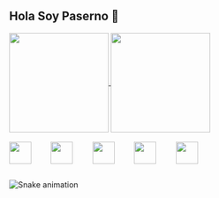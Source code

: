 ## Hola Soy Paserno 👋



<!--![Anurag's GitHub stats](https://github-readme-stats.vercel.app/api?username=paserno&show_icons=true&theme=midnight-purple)-->

<a href="https://github.com/anuraghazra/github-readme-stats">
  <img align="center" height="180em" src="https://github-readme-stats.vercel.app/api?username=paserno&show_icons=true&theme=midnight-purple" />
</a>
<a href="https://github.com/anuraghazra/convoychat">
  <img align="center" height="180em" src="https://github-readme-stats.vercel.app/api/top-langs/?username=paserno&layout=compact&theme=midnight-purple" />
</a>

<div style="display: inline_block"><br>
 <!--<img align="center" alt="Rafa-Discord" src="https://img.shields.io/badge/Discord-7289DA?style=for-the-badge&logo=discord&logoColor=white" /> -->
  <img align="center" height"30" width="40" src="https://cdn.jsdelivr.net/gh/devicons/devicon/icons/nodejs/nodejs-plain.svg" />&nbsp;&nbsp;&nbsp;&nbsp;&nbsp;&nbsp;&nbsp;&nbsp;
  <img align="center" height"30" width="40" src="https://cdn.jsdelivr.net/gh/devicons/devicon/icons/mysql/mysql-original.svg" />&nbsp;&nbsp;&nbsp;&nbsp;&nbsp;&nbsp;&nbsp;&nbsp;
  <img align="center" height"30" width="40" src="https://cdn.jsdelivr.net/gh/devicons/devicon/icons/html5/html5-original-wordmark.svg" />&nbsp;&nbsp;&nbsp;&nbsp;&nbsp;&nbsp;&nbsp;&nbsp;
  <img align="center" height"30" width="40"src="https://cdn.jsdelivr.net/gh/devicons/devicon/icons/css3/css3-original-wordmark.svg" />&nbsp;&nbsp;&nbsp;&nbsp;&nbsp;&nbsp;&nbsp;&nbsp;
  <img align="center" height"30" width="40" src="https://cdn.jsdelivr.net/gh/devicons/devicon/icons/react/react-original.svg" />&nbsp;&nbsp;&nbsp;&nbsp;&nbsp;&nbsp;&nbsp;&nbsp;
  </div>

##

![Snake animation](https://github.com/paserno/paserno/blob/output/github-contribution-grid-snake.svg)

<!--
**Paserno/Paserno** is a ✨ _special_ ✨ repository because its `README.md` (this file) appears on your GitHub profile.

Here are some ideas to get you started:

- 🔭 I’m currently working on ...
- 🌱 I’m currently learning ...
- 👯 I’m looking to collaborate on ...
- 🤔 I’m looking for help with ...
- 💬 Ask me about ...
- 📫 How to reach me: ...
- 😄 Pronouns: ...
- ⚡ Fun fact: ...
